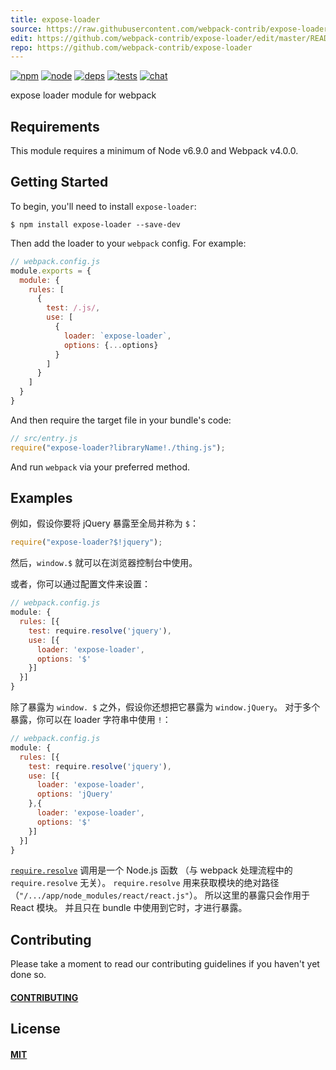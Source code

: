 ```yaml
---
title: expose-loader
source: https://raw.githubusercontent.com/webpack-contrib/expose-loader/master/README.md
edit: https://github.com/webpack-contrib/expose-loader/edit/master/README.md
repo: https://github.com/webpack-contrib/expose-loader
---
```



[![npm][npm]][npm-url]
[![node][node]][node-url]
[![deps][deps]][deps-url]
[![tests][tests]][tests-url]
[![chat][chat]][chat-url]



expose loader module for webpack

## Requirements

This module requires a minimum of Node v6.9.0 and Webpack v4.0.0.

## Getting Started

To begin, you'll need to install `expose-loader`:

```console
$ npm install expose-loader --save-dev
```

Then add the loader to your `webpack` config. For example:

```js
// webpack.config.js
module.exports = {
  module: {
    rules: [
      {
        test: /.js/,
        use: [
          {
            loader: `expose-loader`,
            options: {...options}
          }
        ]
      }
    ]
  }
}
```

And then require the target file in your bundle's code:

```js
// src/entry.js
require("expose-loader?libraryName!./thing.js");
```

And run `webpack` via your preferred method.

## Examples

例如，假设你要将 jQuery 暴露至全局并称为 `$`：

```js
require("expose-loader?$!jquery");
```

然后，`window.$` 就可以在浏览器控制台中使用。

或者，你可以通过配置文件来设置：

```js
// webpack.config.js
module: {
  rules: [{
    test: require.resolve('jquery'),
    use: [{
      loader: 'expose-loader',
      options: '$'
    }]
  }]
}
```

除了暴露为 `window. $` 之外，假设你还想把它暴露为 `window.jQuery`。
对于多个暴露，你可以在 loader 字符串中使用 `!`：

```js
// webpack.config.js
module: {
  rules: [{
    test: require.resolve('jquery'),
    use: [{
      loader: 'expose-loader',
      options: 'jQuery'
    },{
      loader: 'expose-loader',
      options: '$'
    }]
  }]
}
```

[`require.resolve`](https://nodejs.org/api/all.html#modules_require_resolve) 调用是一个 Node.js 函数
（与 webpack 处理流程中的 `require.resolve` 无关）。
`require.resolve` 用来获取模块的绝对路径
（`"/.../app/node_modules/react/react.js"`）。
所以这里的暴露只会作用于 React 模块。
并且只在 bundle 中使用到它时，才进行暴露。

## Contributing

Please take a moment to read our contributing guidelines if you haven't yet done so.

#### [CONTRIBUTING](https://raw.githubusercontent.com/webpack-contrib/expose-loader/master/.github/CONTRIBUTING)

## License

#### [MIT](https://raw.githubusercontent.com/webpack-contrib/expose-loader/master/LICENSE)

[npm]: https://img.shields.io/npm/v/expose-loader.svg
[npm-url]: https://npmjs.com/package/expose-loader

[node]: https://img.shields.io/node/v/expose-loader.svg
[node-url]: https://nodejs.org

[deps]: https://david-dm.org/webpack-contrib/expose-loader.svg
[deps-url]: https://david-dm.org/webpack-contrib/expose-loader

[tests]: 	https://img.shields.io/circleci/project/github/webpack-contrib/expose-loader.svg
[tests-url]: https://circleci.com/gh/webpack-contrib/expose-loader

[cover]: https://codecov.io/gh/webpack-contrib/expose-loader/branch/master/graph/badge.svg
[cover-url]: https://codecov.io/gh/webpack-contrib/expose-loader

[chat]: https://img.shields.io/badge/gitter-webpack%2Fwebpack-brightgreen.svg
[chat-url]: https://gitter.im/webpack/webpack
